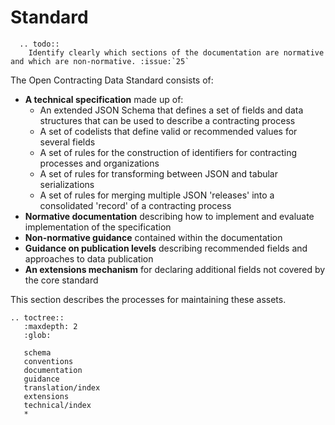 # Standard

```eval_rst
  .. todo::
    Identify clearly which sections of the documentation are normative and which are non-normative. :issue:`25`
```

The Open Contracting Data Standard consists of:

* **A technical specification** made up of:
  * An extended JSON Schema that defines a set of fields and data structures that can be used to describe a contracting process
  * A set of codelists that define valid or recommended values for several fields
  * A set of rules for the construction of identifiers for contracting processes and organizations
  * A set of rules for transforming between JSON and tabular serializations
  * A set of rules for merging multiple JSON 'releases' into a consolidated 'record' of a contracting process
* **Normative documentation** describing how to implement and evaluate implementation of the specification
* **Non-normative guidance** contained within the documentation
* **Guidance on publication levels** describing recommended fields and approaches to data publication
* **An extensions mechanism** for declaring additional fields not covered by the core standard

This section describes the processes for maintaining these assets.

```eval_rst
.. toctree::
   :maxdepth: 2
   :glob:

   schema
   conventions
   documentation
   guidance
   translation/index
   extensions
   technical/index
   *
```
